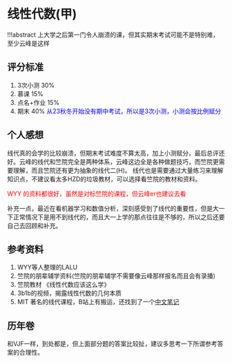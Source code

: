 # 线性代数(甲)

!!!abstract
    上大学之后第一门令人崩溃的课，但其实期末考试可能不是特别难，至少云峰是这样

## 评分标准

1. 3次小测 30%
2. 慕课 15%
3. 点名+作业 15%
4. 期末 40%
<font color = blue>从23秋冬开始没有期中考试，所以是3次小测，小测会按比例赋分</font>

## 个人感想

线代真的会学的比较崩溃，但期末考试难度不算太高，加上小测赋分，最后总评还好。云峰的线代和竺院完全是两种体系，云峰这边全是各种做题技巧，而竺院更需要理解，而且竺院还有更为抽象的线代二(H)。
线代也是需要通过大量练习来理解知识点，不建议看太多HZD的垃圾教材，可以选择看竺院的教材和资料。

<font color = red>WYY 的资料都很好，虽然是对标竺院的课程，但云峰er也建议去看</font>

补充一点，最近在看机器学习和数值分析，深刻感受到了线代的重要性，但是大一下正常情况下是用不到线代的，而且大一上学的那点往往是不够的，所以之后还要自己去回顾和补充。

## 参考资料

1. WYY等人整理的LALU
2. 竺院的朋辈辅学资料(竺院的朋辈辅学不需要像云峰那样报名而且会有录播)
3. 竺院教材 《线性代数应该这么学》
4. 3b1b的视频，揭露线性代数的几何本质
5. MIT 著名的线代课程，B站上有搬运，还找到了一个[中文笔记](https://github.com/MLNLP-World/MIT-Linear-Algebra-Notes)

## 历年卷

和VJF一样，到处都是，但上面部分题的答案比较扯，建议多思考一下所谓参考答案的合理性。
